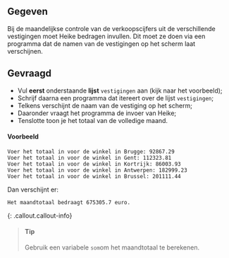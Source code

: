 ## Gegeven
Bij de maandelijkse controle van de verkoopscijfers uit de verschillende vestigingen moet Heike bedragen invullen. 
Dit moet ze doen via een programma dat de namen van de vestigingen op het scherm laat verschijnen. 

## Gevraagd
* Vul **eerst** onderstaande **lijst** `vestigingen` aan (kijk naar het voorbeeld);
* Schrijf daarna een programma dat itereert over de lijst `vestigingen`; 
* Telkens verschijnt de naam van de vestiging op het scherm; 
* Daaronder vraagt het programma de invoer van Heike;
* Tenslotte toon je het totaal van de volledige maand. 

#### Voorbeeld
```
Voer het totaal in voor de winkel in Brugge: 92867.29
Voer het totaal in voor de winkel in Gent: 112323.81
Voer het totaal in voor de winkel in Kortrijk: 86003.93
Voer het totaal in voor de winkel in Antwerpen: 182999.23
Voer het totaal in voor de winkel in Brussel: 201111.44
```

Dan verschijnt er:
```
Het maandtotaal bedraagt 675305.7 euro.
```

{: .callout.callout-info}
>#### Tip
>Gebruik een variabele `som`om het maandtotaal te berekenen. 
